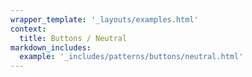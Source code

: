 ```yaml
---
wrapper_template: '_layouts/examples.html'
context:
  title: Buttons / Neutral
markdown_includes:
  example: '_includes/patterns/buttons/neutral.html'
---
```

